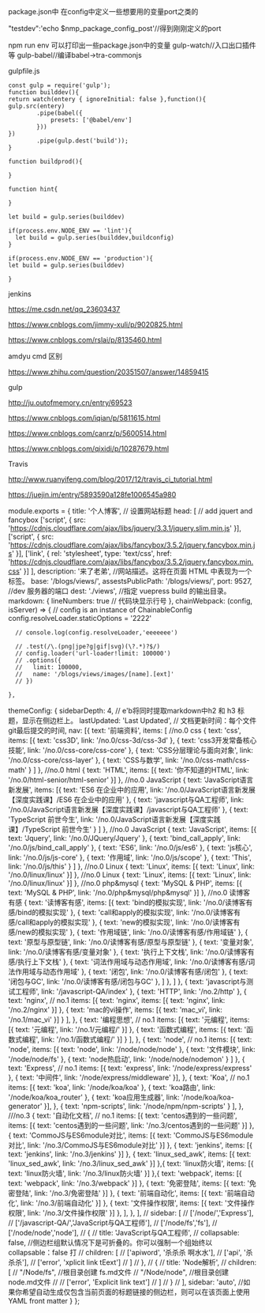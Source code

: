 
package.json中   在config中定义一些想要用的变量port之类的

"testdev":'echo $nmp_package_config_post'//得到刚刚定义的port



npm run env 可以打印出一些package.json中的变量
gulp-watch//入口出口插件等
gulp-babel//编译babel->tra-commonjs



gulpfile.js
```
const gulp = require('gulp');
function builddev(){
return watch(entery { ignoreInitial: false },function(){
gulp.src(entery)
        .pipe(babel({
            presets: ['@babel/env']
        }))
})
        .pipe(gulp.dest('build'));
}

function buildprod(){

}

function hint{

}

let build = gulp.series(builddev)

if(process.env.NODE_ENV == 'lint'){
  let build = gulp.series(builddev,buildconfig)
}

if(process.env.NODE_ENV == 'production'){
let build = gulp.series(builddev)

}
```



jenkins

https://me.csdn.net/qq_23603437

https://www.cnblogs.com/jimmy-xuli/p/9020825.html

https://www.cnblogs.com/rslai/p/8135460.html

amdyu cmd 区别

https://www.zhihu.com/question/20351507/answer/14859415


gulp

http://ju.outofmemory.cn/entry/69523

https://www.cnblogs.com/iqian/p/5811615.html

https://www.cnblogs.com/canrz/p/5600514.html

https://www.cnblogs.com/qixidi/p/10287679.html

Travis

http://www.ruanyifeng.com/blog/2017/12/travis_ci_tutorial.html

https://juejin.im/entry/5893590a128fe1006545a980




module.exports = {
  title: '个人博客', // 设置网站标题
  head: [
    // add jquert and fancybox
    ['script', {
      src: 'https://cdnjs.cloudflare.com/ajax/libs/jquery/3.3.1/jquery.slim.min.js'
    }],
    ['script', {
      src: 'https://cdnjs.cloudflare.com/ajax/libs/fancybox/3.5.2/jquery.fancybox.min.js'
    }],
    ['link', {
      rel: 'stylesheet',
      type: 'text/css',
      href: 'https://cdnjs.cloudflare.com/ajax/libs/fancybox/3.5.2/jquery.fancybox.min.css'
    }]
  ],
  description: '来了老弟', //网站描述。这将在页面 HTML 中表现为一个 <meta> 标签。
  base: '/blogs/views/',
  assestsPublicPath: '/blogs/views/',
  port: 9527, //dev 服务器的端口
  dest: './views', //指定 vuepress build 的输出目录。
  markdown: {
    lineNumbers: true // 代码块显示行号
  },
    chainWebpack: (config, isServer) => {
      // config is an instance of ChainableConfig
      config.resolveLoader.staticOptions = '2222'

      // console.log(config.resolveLoader,'eeeeeee')   

      // .test(/\.(png|jpe?g|gif|svg)(\?.*)?$/)
      // config.loader('url-loader!limit: 100000')
      // .options({
      //   limit: 100000,
      //   name: '/blogs/views/images/[name].[ext]'
      // })

    },
  themeConfig: {
    sidebarDepth: 4, // e'b将同时提取markdown中h2 和 h3 标题，显示在侧边栏上。
    lastUpdated: 'Last Updated', // 文档更新时间：每个文件git最后提交的时间,
    nav: [{
        text: '前端资料',
        items: [
          //no.0   css
          {
            text: 'css',
            items: [{
                text: 'css3D',
                link: '/no.0/css-3d/css-3d'
              },
              {
                text: 'css3开发常备核心技能',
                link: '/no.0/css-core/css-core'
              },
              {
                text: 'CSS分层理论与面向对象',
                link: '/no.0/css-core/css-layer'
              },
              {
                text: 'CSS与数学',
                link: '/no.0/css-math/css-math'
              }
            ]
          },
          //no.0   html
          {
            text: 'HTML',
            items: [{
              text: '你不知道的HTML',
              link: '/no.0/html-senior/html-senior'
            }]
          },
          //no.0   JavaScript
          {
            text: 'JavaScript语言新发展',
            items: [{
                text: 'ES6 在企业中的应用',
                link: '/no.0/JavaScript语言新发展【深度实践课】/ES6 在企业中的应用'
              },
              {
                text: 'javascript与QA工程师',
                link: '/no.0/JavaScript语言新发展【深度实践课】/javascript与QA工程师'
              },
              {
                text: 'TypeScript 前世今生',
                link: '/no.0/JavaScript语言新发展【深度实践课】/TypeScript 前世今生'
              }
            ]
          },
          //no.0   JavaScript
          {
            text: 'JavaScript',
            items: [{
                text: 'Jquery',
                link: '/no.0/JQuery/Jquery'
              },
              {
                text: 'bind_call_apply',
                link: '/no.0/js/bind_call_apply'
              },
              {
                text: 'ES6',
                link: '/no.0/js/es6'
              },
              {
                text: 'js核心',
                link: '/no.0/js/js-core'
              },
              {
                text: '作用域',
                link: '/no.0/js/scope'
              },
              {
                text: 'This',
                link: '/no.0/js/this'
              }
            ]
          },
          //no.0   Linux
          {
            text: 'Linux',
            items: [{
              text: 'Linux',
              link: '/no.0/linux/linux'
            }]
          },
          //no.0   Linux
          {
            text: 'Linux',
            items: [{
              text: 'Linux',
              link: '/no.0/linux/linux'
            }]
          },
          //no.0   php&mysql
          {
            text: 'MySQL & PHP',
            items: [{
              text: 'MySQL & PHP',
              link: '/no.0/php&mysql/php&mysql'
            }]
          },
          //no.0   读博客有感
          {
            text: '读博客有感',
            items: [{
                text: 'bind的模拟实现',
                link: '/no.0/读博客有感/bind的模拟实现'
              },
              {
                text: 'call和apply的模拟实现',
                link: '/no.0/读博客有感/call和apply的模拟实现'
              },
              {
                text: 'new的模拟实现',
                link: '/no.0/读博客有感/new的模拟实现'
              },
              {
                text: '作用域链',
                link: '/no.0/读博客有感/作用域链'
              },
              {
                text: '原型与原型链',
                link: '/no.0/读博客有感/原型与原型链'
              },
              {
                text: '变量对象',
                link: '/no.0/读博客有感/变量对象'
              },
              {
                text: '执行上下文栈',
                link: '/no.0/读博客有感/执行上下文栈'
              },
              {
                text: '词法作用域与动态作用域',
                link: '/no.0/读博客有感/词法作用域与动态作用域'
              },
              {
                text: '闭包',
                link: '/no.0/读博客有感/闭包'
              },
              {
                text: '闭包与GC',
                link: '/no.0/读博客有感/闭包与GC'
              },
            ]
          },
        ]
      },
      {
        text: 'javascript与测试工程师',
        link: '/javascript-QA/index'
      },
      {
        text: 'HTTP',
        link: '/no.2/http'
      },
      {
        text: 'nginx',
        // no.1
        items: [{
            text: 'nginx',
            items: [{
              text: 'nginx',
              link: '/no.2/nginx'
            }]
          },
          {
            text: 'mac的vi操作',
            items: [{
              text: 'mac_vi',
              link: '/no.1/mac_vi'
            }]
          }
        ],
      },
      {
        text: '编程思想',
        // no.1
        items: [{
            text: '元编程',
            items: [{
              text: '元编程',
              link: '/no.1/元编程/'
            }]
          },
          {
            text: '函数式编程',
            items: [{
              text: '函数式编程',
              link: '/no.1/函数式编程/'
            }]
          }
        ],
      },
      {
        text: 'node',
        // no.1
        items: [{
            text: 'node',
            items: [{
                text: 'node',
                link: '/node/node/node'
              }, {
                text: '文件模块',
                link: '/node/node/fs'
              },
              {
                text: 'node热启动',
                link: '/node/node/nodemon'
              }
            ]
          },
          {
            text: 'Express',
            // no.1
            items: [{
              text: 'express',
              link: '/node/express/express'
            }, {
              text: '中间件',
              link: '/node/express/middleware'
            }],
          },
          {
            text: 'Koa',
            // no.1
            items: [{
              text: 'koa',
              link: '/node/koa/koa'
            }, {
              text: 'koa路由',
              link: '/node/koa/koa_router'
            }, {
              text: 'koa应用生成器',
              link: '/node/koa/koa-generator'
            }],
          },
          {
            text: 'npm-scripts',
            link: '/node/npm/npm-scripts'
          }
        ],
      },
  ///no.3
      {
        text: '自动化文档',
        // no.1
        items: [{
            text: 'centos遇到的一些问题',
            items: [{
              text: 'centos遇到的一些问题',
              link: '/no.3/centos遇到的一些问题'
            }]
          },
          {
            text: 'CommoJS与ES6module对比',
            items: [{
              text: 'CommoJS与ES6module对比',
              link: '/no.3/CommoJS与ES6module对比'
            }]
          },
          {
            text: 'jenkins',
            items: [{
              text: 'jenkins',
              link: '/no.3/jenkins'
            }]
          },
          {
            text: 'linux_sed_awk',
            items: [{
              text: 'linux_sed_awk',
              link: '/no.3/linux_sed_awk'
            }]
          },{
            text: 'linux防火墙',
            items: [{
              text: 'linux防火墙',
              link: '/no.3/linux防火墙'
            }]
          },{
            text: 'webpack',
            items: [{
              text: 'webpack',
              link: '/no.3/webpack'
            }]
          },
          {
            text: '免密登陆',
            items: [{
              text: '免密登陆',
              link: '/no.3/免密登陆'
            }]
          },
          {
            text: '前端自动化',
            items: [{
              text: '前端自动化',
              link: '/no.3/前端自动化'
            }]
          },
          {
            text: '文件操作权限',
            items: [{
              text: '文件操作权限',
              link: '/no.3/文件操作权限'
            }]
          },
        ],
      },
    ],
    // sidebar: [
    //   ['/node/','Express'],
    //   ['/javascript-QA/','JavaScript与QA工程师'],
    //   ['/node/fs','fs'],
    //   ['/node/node','node'],
    //   {
    //     title: 'JavaScript与QA工程师',
    //     collapsable: false, //侧边栏组默认情况下是可折叠的。你可以强制一个组始终以 collapsable：false 打
    //     children: [
    //       ['apiword', '杀杀杀 啊水水'],
    //       ['api', '杀杀杀'],
    //       ['error', 'xplicit link tEext']
    //     ]
    //   },
    //   {
    //     title: 'Node解析',
    //     children: [
    //       "/Node/fs", //根目录创建 fs.md文件
    //       "/Node/node", //根目录创建 node.md文件
    //       // ['error', 'Explicit link text']
    //     ]
    //   }
    // ],
    sidebar: 'auto', //如果你希望自动生成仅包含当前页面的标题链接的侧边栏，则可以在该页面上使用 YAML front matter
  }
};